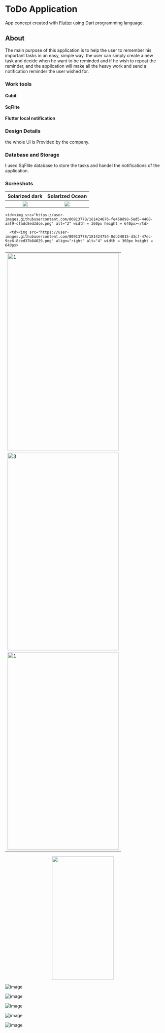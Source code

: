 # ToDo Application

App concept created with [Flutter](https://flutter.dev/) using Dart programming language.

## About

The main purpose of this application is to help the user to remember his important tasks in an easy, simple way. the user can simply create a new task and decide when he want to be reminded and if he wish to repeat the reminder, and the application will make all the heavy work and send a notification reminder the user wished for.

### Work tools
#### Cubit 
#### SqFlite
#### Flutter local notification


### Design Details
the whole UI is Provided by the company. 

### Database and Storage
I used SqFlite database to store the tasks and handel the notifications of the application.

### Screeshots

Solarized dark             |  Solarized Ocean
:-------------------------:|:-------------------------:
![]([https://...Dark.png](https://user-images.githubusercontent.com/80913778/181424640-bb5822fd-cdc9-4be5-9563-487235a1ee60.png))  |  ![]([https://...Ocean.png](https://user-images.githubusercontent.com/80913778/181424640-bb5822fd-cdc9-4be5-9563-487235a1ee60.png))













<table>
  <tr>
    <td> <img src="https://user-images.githubusercontent.com/80913778/181424640-bb5822fd-cdc9-4be5-9563-487235a1ee60.png"  alt="1" width = 360px height = 640px ></td>

    <td><img src="https://user-images.githubusercontent.com/80913778/181424676-fe458d98-5ed5-4408-aaf9-cfadc8ed3dce.png" alt="2" width = 360px height = 640px></td>
   </tr> 
   <tr>
      <td><img src="https://user-images.githubusercontent.com/80913778/181424739-c3cd043a-6baa-4140-8482-71ac0d461128.png" alt="3" width = 360px height = 640px></td>

      <td><img src="https://user-images.githubusercontent.com/80913778/181424754-0db24815-d3cf-47ec-9ce6-8ced37b84629.png" align="right" alt="4" width = 360px height = 640px>
  </td>
  </tr>
   <tr>
    <td> <img src="https://user-images.githubusercontent.com/80913778/181424793-9780cc17-72c9-471f-8f30-782006db03a9.png"  alt="1" width = 360px height = 640px ></td>
   </tr> 
</table>



<p align="center">
<img screenshot-1654811860575 src="https://user-images.githubusercontent.com/80913778/172962842-5b23cb85-0703-418f-bd40-6650e7048b66.png" width="200" height="400">
</p>

![image](https://user-images.githubusercontent.com/80913778/181424640-bb5822fd-cdc9-4be5-9563-487235a1ee60.png)

![image](https://user-images.githubusercontent.com/80913778/181424676-fe458d98-5ed5-4408-aaf9-cfadc8ed3dce.png)

![image](https://user-images.githubusercontent.com/80913778/181424739-c3cd043a-6baa-4140-8482-71ac0d461128.png)

![image](https://user-images.githubusercontent.com/80913778/181424754-0db24815-d3cf-47ec-9ce6-8ced37b84629.png)

![image](https://user-images.githubusercontent.com/80913778/181424793-9780cc17-72c9-471f-8f30-782006db03a9.png)





